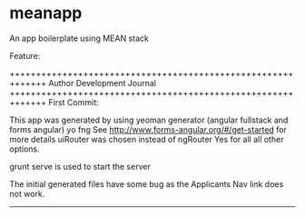 meanapp
=======

An app boilerplate using MEAN stack

Feature:

+++++++++++++++++++++++++++++++++++++++++++++++++++++++++++++
Author Development Journal
+++++++++++++++++++++++++++++++++++++++++++++++++++++++++++++
First Commit:

This app was generated by using yeoman generator (angular fullstack and forms angular)
yo fng
See http://www.forms-angular.org/#/get-started for more details
uiRouter was chosen instead of ngRouter
Yes for all all other options.

grunt serve is used to start the server

The initial generated files have some bug as the Applicants Nav link does not work.
______________________________________________________________________________________



